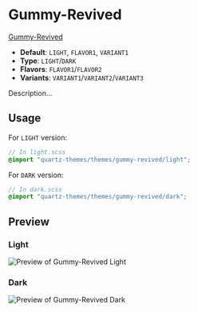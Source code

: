 # Gummy-Revived

[Gummy-Revived](#)

- **Default**: `LIGHT`, `FLAVOR1`, `VARIANT1`
- **Type**: `LIGHT`/`DARK`
- **Flavors**: `FLAVOR1`/`FLAVOR2`
- **Variants**: `VARIANT1`/`VARIANT2`/`VARIANT3`

Description...

## Usage

For `LIGHT` version:

```scss
// In light.scss
@import "quartz-themes/themes/gummy-revived/light";
```

For `DARK` version:

```scss
// In dark.scss
@import "quartz-themes/themes/gummy-revived/dark";
```

## Preview

### Light

![Preview of Gummy-Revived Light](preview-light.png)

### Dark

![Preview of Gummy-Revived Dark](preview-dark.png)

